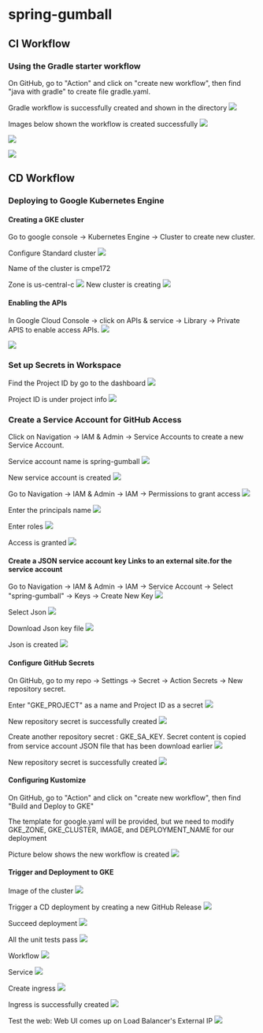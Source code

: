 # spring-gumball
## CI Workflow
### Using the Gradle starter workflow
On GitHub, go to "Action" and click on "create new workflow", then find "java with gradle" to create file gradle.yaml.

Gradle workflow is successfully created and shown in the directory
![](images/1.png)

Images below shown the workflow is created successfully
![](images/2.png)

![](images/3.png)

![](images/4.png)

## CD Workflow
### Deploying to Google Kubernetes Engine
#### Creating a GKE cluster
Go to google console -> Kubernetes Engine -> Cluster to create new cluster.

Configure Standard cluster
![](images/create-cluster1.png)

Name of the cluster is cmpe172

Zone is us-central-c
![](images/create-cluster2.png)
New cluster is creating
![](images/create-cluster3.png)

#### Enabling the APIs
In Google Cloud Console -> click on APIs & service -> Library -> Private APIS to enable access APIs.
![](images/enable-api1.png)

![](images/enable-api2.png)

### Set up Secrets in Workspace
Find the Project ID by go to the dashboard 
![](images/set-up-secret1.png)

Project ID is under project info
![](images/set-up-secret2.png)

### Create a Service Account for GitHub Access
Click on Navigation -> IAM & Admin -> Service Accounts to create a new Service Account.

Service account name is spring-gumball
![](images/create-service-account1.png)

New service account is created
![](images/create-service-account2.png)

Go to Navigation ->  IAM & Admin -> IAM -> Permissions to grant access 
![](images/grant-access1.png)

Enter the principals name
![](images/grant-access2.png)

Enter roles
![](images/grant-access3.png)

Access is granted
![](images/grant-access4.png)

#### Create a JSON service account key Links to an external site.for the service account
Go to Navigation ->  IAM & Admin -> IAM -> Service Account -> Select "spring-gumball" -> Keys -> Create New Key
![](images/service-account-key1.png)

Select Json
![](images/service-account-key2.png)

Download Json key file
![](images/json-key.png)

Json is created
![](images/json-key2.png)

#### Configure GitHub Secrets
On GitHub, go to my repo -> Settings -> Secret -> Action Secrets -> New repository secret.

Enter "GKE_PROJECT" as a name and Project ID as a secret 
![](images/gke-project.png)

New repository secret is successfully created
![](images/gke-project2.png)

Create another repository secret : GKE_SA_KEY. Secret content is copied from service account JSON file that has been download earlier
![](images/gke-sa-key.png)

New repository secret is successfully created
![](images/gke-sa-key2.png)

#### Configuring Kustomize
On GitHub, go to "Action" and click on "create new workflow", then find "Build and Deploy to GKE"

The template for google.yaml will be provided, but we need to modify GKE_ZONE, GKE_CLUSTER, IMAGE, and DEPLOYMENT_NAME for our deployment

Picture below shows the new workflow is created
![](images/configure-customize.png)

#### Trigger and Deployment to GKE
Image of the cluster
![](images/cluster1.png)

Trigger a CD deployment by creating a new GitHub Release
![](images/release.png)

Succeed deployment
![](images/release2.png)

All the unit tests pass
![](images/release3.png)

Workflow 
![](images/workflow.png)

Service
![](images/service-ingress.png)

Create ingress
![](images/create-ingress1.png)

Ingress is successfully created
![](images/create-ingress2.png)

Test the web: Web UI comes up on Load Balancer's External IP
![](images/web-ui.png)






